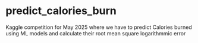 # predict_calories_burn
Kaggle competition for May 2025 where we have to predict Calories burned using ML models and calculate their root mean square logarithmmic error
